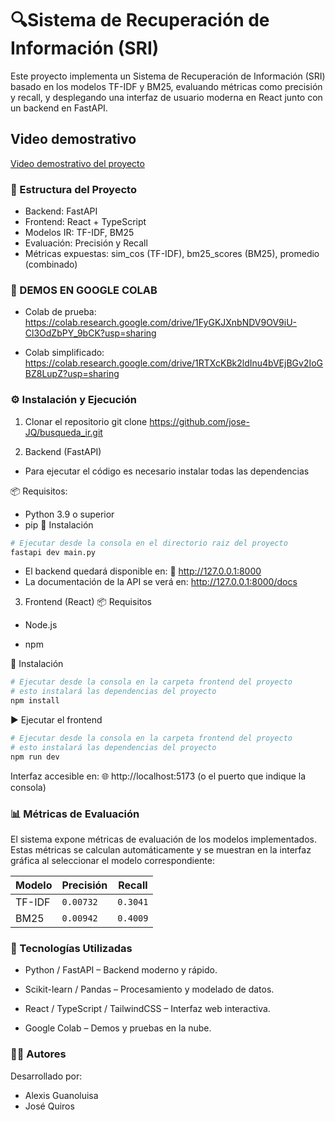 # 🔍Sistema de Recuperación de Información (SRI)
Este proyecto implementa un Sistema de Recuperación de Información (SRI) basado en los modelos TF-IDF y BM25, evaluando métricas como precisión y recall, y desplegando una interfaz de usuario moderna en React junto con un backend en FastAPI.

## Video demostrativo
[Video demostrativo del proyecto](https://youtu.be/WZv0WgsqoTw "Título alternativo")

### 📂 Estructura del Proyecto
- Backend: FastAPI
- Frontend: React + TypeScript
- Modelos IR: TF-IDF, BM25
- Evaluación: Precisión y Recall
- Métricas expuestas: sim_cos (TF-IDF), bm25_scores (BM25), promedio (combinado)

### 🚀 DEMOS EN GOOGLE COLAB
- Colab de prueba: https://colab.research.google.com/drive/1FyGKJXnbNDV9OV9iU-Cl3OdZbPY_9bCK?usp=sharing

- Colab simplificado: https://colab.research.google.com/drive/1RTXcKBk2ldInu4bVEjBGv2IoGBZ8LupZ?usp=sharing

### ⚙️ Instalación y Ejecución
1. Clonar el repositorio
git clone https://github.com/jose-JQ/busqueda_ir.git

2. Backend (FastAPI)
- Para ejecutar el código es necesario instalar todas las dependencias

📦 Requisitos:
- Python 3.9 o superior
- pip
🔧 Instalación
```python
# Ejecutar desde la consola en el directorio raiz del proyecto
fastapi dev main.py
```
- El backend quedará disponible en:
📍 http://127.0.0.1:8000
- La documentación de la API se verá en:
http://127.0.0.1:8000/docs

3. Frontend (React)
📦 Requisitos
- Node.js

- npm

🔧 Instalación
```python
# Ejecutar desde la consola en la carpeta frontend del proyecto
# esto instalará las dependencias del proyecto
npm install
```

▶️ Ejecutar el frontend
```python
# Ejecutar desde la consola en la carpeta frontend del proyecto
# esto instalará las dependencias del proyecto
npm run dev
```
Interfaz accesible en:
🌐 http://localhost:5173 (o el puerto que indique la consola)

### 📊 Métricas de Evaluación
El sistema expone métricas de evaluación de los modelos implementados. Estas métricas se calculan automáticamente y se muestran en la interfaz gráfica al seleccionar el modelo correspondiente:

| Modelo | Precisión | Recall   |
| ------ | --------- | -------- |
| TF-IDF | `0.00732` | `0.3041` |
| BM25   | `0.00942` | `0.4009` |


### 🧠 Tecnologías Utilizadas
- Python / FastAPI – Backend moderno y rápido.

- Scikit-learn / Pandas – Procesamiento y modelado de datos.

- React / TypeScript / TailwindCSS – Interfaz web interactiva.

- Google Colab – Demos y pruebas en la nube.

### 🧑‍💻 Autores
Desarrollado por:
- Alexis Guanoluisa
- José Quiros
